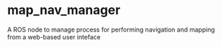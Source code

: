 # map_nav_manager
A ROS node to manage process for performing navigation and mapping from a web-based user inteface
